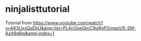 # ninjalisttutorial
Tutorial from https://www.youtube.com/watch?v=A63UxsQsEbU&amp;list=PL4cUxeGkcC9g9gP2onazU5-2M-AzA8eBw&amp;index=1

